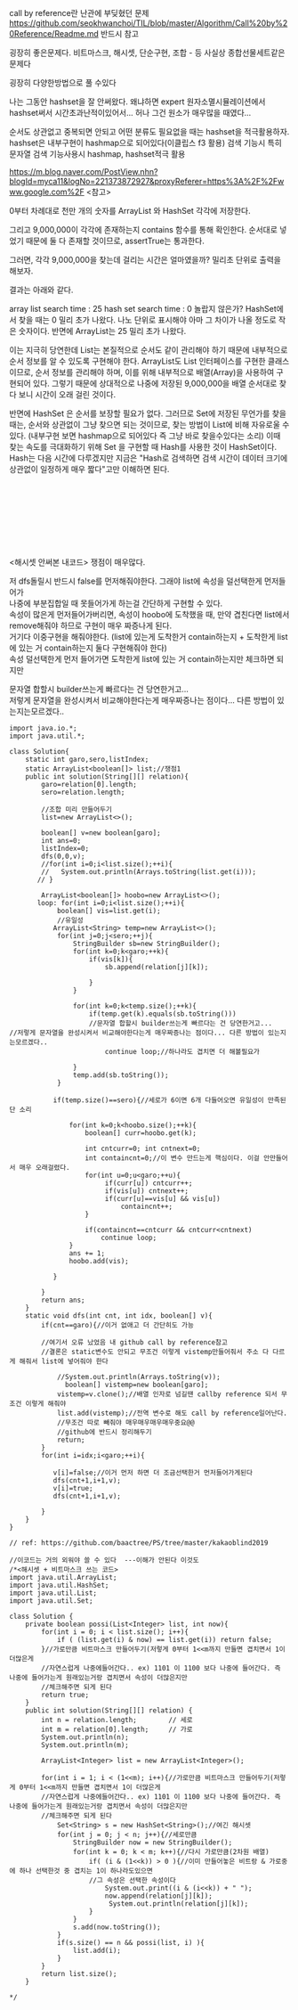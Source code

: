 call by reference란 난관에 부딪혔던 문제  
https://github.com/seokhwanchoi/TIL/blob/master/Algorithm/Call%20by%20Reference/Readme.md 반드시 참고  


굉장히 좋은문제다.
비트마스크, 해시셋, 단순구현, 조합 - 등 사실상 종합선물세트같은 문제다

굉장히 다양한방법으로 풀 수있다

나는 그동안 hashset을 잘 안써왔다. 왜냐하면 expert 원자소멸시뮬레이션에서 hashset써서 시간초과난적이있어서...
허나 그건 원소가 매우많을 때였다...

순서도 상관없고 중복되면 안되고 어떤 분류도 필요없을 때는 hashset을 적극활용하자. 
hashset은 내부구현이 hashmap으로 되어있다(이클립스 f3 활용)
검색 기능시 특히 문자열 검색 기능사용시 hashmap, hashset적극 활용


https://m.blog.naver.com/PostView.nhn?blogId=myca11&logNo=221373872927&proxyReferer=https%3A%2F%2Fwww.google.com%2F
<참고>

0부터 차례대로 천만 개의 숫자를 ArrayList 와 HashSet 각각에 저장한다. 

그리고 9,000,000이 각각에 존재하는지 contains 함수를 통해 확인한다. 순서대로 넣었기 때문에 둘 다 존재할 것이므로, assertTrue는 통과한다. 

그러면, 각각 9,000,000을 찾는데 걸리는 시간은 얼마였을까? 밀리초 단위로 출력을 해보자.



결과는 아래와 같다.

array list search time : 25
hash set search time : 0
놀랍지 않은가? HashSet에서 찾을 때는 0 밀리 초가 나왔다. 
나노 단위로 표시해야 아마 그 차이가 나올 정도로 작은 숫자이다.
반면에 ArrayList는 25 밀리 초가 나왔다. 



이는 지극히 당연한데 List는 본질적으로 순서도 같이 관리해야 하기 때문에 내부적으로 순서 정보를 알 수 있도록 구현해야 한다.
ArrayList도 List 인터페이스를 구현한 클래스이므로, 순서 정보를 관리해야 하며, 이를 위해 내부적으로 배열(Array)을 사용하여 구현되어 있다.
그렇기 때문에 상대적으로 나중에 저장된 9,000,000을 배열 순서대로 찾다 보니 시간이 오래 걸린 것이다.



반면에 HashSet 은 순서를 보장할 필요가 없다. 그러므로 Set에 저장된 무언가를 찾을 때는, 
순서와 상관없이 그냥 찾으면 되는 것이므로, 찾는 방법이 List에 비해 자유로울 수 있다. (내부구현 보면 hashmap으로 되어있다
즉 그냥 바로 찾을수있다는 소리)
이때 찾는 속도를 극대화하기 위해 Set 을 구현할 때 Hash를 사용한 것이 HashSet이다. 
Hash는 다음 시간에 다루겠지만 지금은 "Hash로 검색하면 검색 시간이 데이터 크기에 상관없이 일정하게 매우 짧다"고만 이해하면 된다.

<br>
<br>
<br>
<br>
<br><br><br>

<해시셋 안써본 내코드>
쟁점이 매우많다.

저 dfs돌릴시 반드시 false를 먼저해줘야한다. 그래야 list에 속성을 덜선택한게 먼저들어가  
나중에 부분집합일 때 못들어가게 하는걸 간단하게 구현할 수 있다.  
속성이 많은게 먼저들어가버리면, 속성이 hoobo에 도착했을 때, 만약 겹친다면 list에서 remove해줘야 하므로 구현이 매우 짜증나게 된다.  
거기다 이중구현을 해줘야한다. (list에 있는게 도착한거 contain하는지 + 도착한게 list에 있는 거 contain하는지 둘다 구현해줘야 한다)  
속성 덜선택한게 먼저 들어가면 도착한게 list에 있는 거 contain하는지만 체크하면 되지만  

문자열 합할시 builder쓰는게 빠르다는 건 당연한거고...  
저렇게 문자열을 완성시켜서 비교해야한다는게 매우짜증나는 점이다... 다른 방법이 있는지는모르겠다..  
```
import java.io.*;
import java.util.*;

class Solution{
    static int garo,sero,listIndex;
    static ArrayList<boolean[]> list;//쟁점1
    public int solution(String[][] relation){
        garo=relation[0].length;
        sero=relation.length;
        
        //조합 미리 만들어두기
        list=new ArrayList<>();
       
        boolean[] v=new boolean[garo];
        int ans=0;
        listIndex=0;
        dfs(0,0,v);
        //for(int i=0;i<list.size();++i){
        //   System.out.println(Arrays.toString(list.get(i)));
       // }
      
        ArrayList<boolean[]> hoobo=new ArrayList<>();
       loop: for(int i=0;i<list.size();++i){
            boolean[] vis=list.get(i);
            //유일성
           ArrayList<String> temp=new ArrayList<>();
            for(int j=0;j<sero;++j){
                StringBuilder sb=new StringBuilder();
                for(int k=0;k<garo;++k){
                    if(vis[k]){
                        sb.append(relation[j][k]);
                        
                    }
                }
                
                for(int k=0;k<temp.size();++k){
                    if(temp.get(k).equals(sb.toString()))
                    //문자열 합할시 builder쓰는게 빠르다는 건 당연한거고...  
//저렇게 문자열을 완성시켜서 비교해야한다는게 매우짜증나는 점이다... 다른 방법이 있는지는모르겠다..  
                        continue loop;//하나라도 겹치면 더 해볼필요가 
                        
                }
                temp.add(sb.toString());
            }
         
           if(temp.size()==sero){//세로가 6이면 6개 다들어오면 유일성이 만족된단 소리
                
               for(int k=0;k<hoobo.size();++k){
                   boolean[] curr=hoobo.get(k);
                   
                   int cntcurr=0; int cntnext=0; 
                   int containcnt=0;//이 변수 만드는게 핵심이다. 이걸 안만들어서 매우 오래걸렸다.
                   for(int u=0;u<garo;++u){
                        if(curr[u]) cntcurr++;
                        if(vis[u]) cntnext++;
                        if(curr[u]==vis[u] && vis[u])
                            containcnt++;
                   }
                
                   if(containcnt==cntcurr && cntcurr<cntnext)
                       continue loop;
               }
               ans += 1;
               hoobo.add(vis);
              
           }
               
        }
        return ans;
    }
    static void dfs(int cnt, int idx, boolean[] v){
        if(cnt==garo){//이거 없애고 더 간단히도 가능
        
        //여기서 오류 났었음 내 github call by reference참고
        //결론은 static변수도 안되고 무조건 이렇게 vistemp만들어줘서 주소 다 다르게 해줘서 list에 넣어줘야 한다
        
            //System.out.println(Arrays.toString(v));
              boolean[] vistemp=new boolean[garo];
            vistemp=v.clone();//배열 인자로 넘길땐 callby reference 되서 무조건 이렇게 해줘야
            list.add(vistemp);//전역 변수로 해도 call by reference일어난다.
            //무조건 따로 빼줘야 매우매우매우매우중요@@
            //github에 반드시 정리해두기
            return;
        }
        for(int i=idx;i<garo;++i){
           
           v[i]=false;//이거 먼저 하면 더 조금선택한거 먼저들어가게된다
           dfs(cnt+1,i+1,v);
           v[i]=true;
           dfs(cnt+1,i+1,v);
          
        }
    }
}

// ref: https://github.com/baactree/PS/tree/master/kakaoblind2019

//이코드는 거의 외워야 쓸 수 있다  ---이해가 안된다 이것도
/*<해시셋 + 비트마스크 쓰는 코드>
import java.util.ArrayList;
import java.util.HashSet;
import java.util.List;
import java.util.Set;

class Solution {
    private boolean possi(List<Integer> list, int now){
        for(int i = 0; i < list.size(); i++){
            if ( (list.get(i) & now) == list.get(i)) return false;
        }//가로만큼 비트마스크 만들어두기(저렇게 0부터 1<<m까지 만들면 겹치면서 1이 더많은게
        //자연스럽게 나중에들어간다.. ex) 1101 이 1100 보다 나중에 들어간다. 즉 나중에 들어가는게 원래있는거랑 겹치면서 속성이 더많은지만
        //체크해주면 되게 된다
        return true;
    }
    public int solution(String[][] relation) {
        int n = relation.length;        // 세로
        int m = relation[0].length;     // 가로
        System.out.println(n);
        System.out.println(m);

        ArrayList<Integer> list = new ArrayList<Integer>();

        for(int i = 1; i < (1<<m); i++){//가로만큼 비트마스크 만들어두기(저렇게 0부터 1<<m까지 만들면 겹치면서 1이 더많은게
        //자연스럽게 나중에들어간다.. ex) 1101 이 1100 보다 나중에 들어간다. 즉 나중에 들어가는게 원래있는거랑 겹치면서 속성이 더많은지만
        //체크해주면 되게 된다
            Set<String> s = new HashSet<String>();//여긴 해시셋 
            for(int j = 0; j < n; j++){//세로만큼
                StringBuilder now = new StringBuilder();
                for(int k = 0; k < m; k++){//다시 가로만큼(2차원 배열)
                    if( (i & (1<<k)) > 0 ){//이미 만들어놓은 비트랑 & 가로중에 하나 선택한것 중 겹치는 1이 하나라도있으면
                    //그 속성은 선택한 속성이다
                        System.out.print((i & (i<<k)) + " ");
                        now.append(relation[j][k]);
                         System.out.println(relation[j][k]);
                    }
                }
                s.add(now.toString());
            }
            if(s.size() == n && possi(list, i) ){
                list.add(i);
            }
        }
        return list.size();
    }

*/
```
